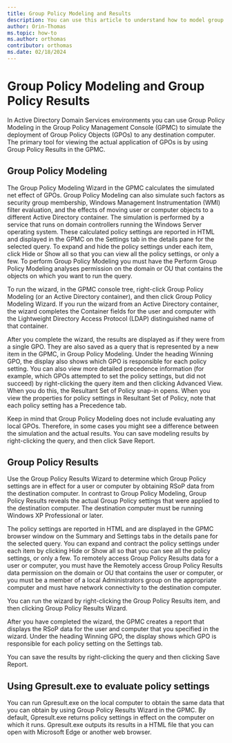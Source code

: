 ```yaml
---
title: Group Policy Modeling and Results
description: You can use this article to understand how to model group policy results and evaluate group policy settings.
author: Orin-Thomas
ms.topic: how-to
ms.author: orthomas
contributor: orthomas
ms.date: 02/18/2024
---
```


# Group Policy Modeling and Group Policy Results

In Active Directory Domain Services environments you can use Group Policy Modeling in the Group Policy Management Console (GPMC) to simulate the deployment of Group Policy Objects (GPOs) to any destination computer. The primary tool for viewing the actual application of GPOs is by using Group Policy Results in the GPMC.

## Group Policy Modeling

 The Group Policy Modeling Wizard in the GPMC calculates the simulated net effect of GPOs. Group Policy Modeling can also simulate such factors as security group membership, Windows Management Instrumentation (WMI) filter evaluation, and the effects of moving user or computer objects to a different Active Directory container. The simulation is performed by a service that runs on domain controllers running the Windows Server operating system. These calculated policy settings are reported in HTML and displayed in the GPMC on the Settings tab in the details pane for the selected query. To expand and hide the policy settings under each item, click Hide or Show all so that you can view all the policy settings, or only a few. To perform Group Policy Modeling you must have the Perform Group Policy Modeling analyses permission on the domain or OU that contains the objects on which you want to run the query.

To run the wizard, in the GPMC console tree, right-click Group Policy Modeling (or an Active Directory container), and then click Group Policy Modeling Wizard. If you run the wizard from an Active Directory container, the wizard completes the Container fields for the user and computer with the Lightweight Directory Access Protocol (LDAP) distinguished name of that container.

After you complete the wizard, the results are displayed as if they were from a single GPO. They are also saved as a query that is represented by a new item in the GPMC, in Group Policy Modeling. Under the heading Winning GPO, the display also shows which GPO is responsible for each policy setting. You can also view more detailed precedence information (for example, which GPOs attempted to set the policy settings, but did not succeed) by right-clicking the query item and then clicking Advanced View. When you do this, the Resultant Set of Policy snap-in opens. When you view the properties for policy settings in Resultant Set of Policy, note that each policy setting has a Precedence tab.

Keep in mind that Group Policy Modeling does not include evaluating any local GPOs. Therefore, in some cases you might see a difference between the simulation and the actual results. You can save modeling results by right-clicking the query, and then click Save Report.

## Group Policy Results

Use the Group Policy Results Wizard to determine which Group Policy settings are in effect for a user or computer by obtaining RSoP data from the destination computer. In contrast to Group Policy Modeling, Group Policy Results reveals the actual Group Policy settings that were applied to the destination computer. The destination computer must be running Windows XP Professional or later.

The policy settings are reported in HTML and are displayed in the GPMC browser window on the Summary and Settings tabs in the details pane for the selected query. You can expand and contract the policy settings under each item by clicking Hide or Show all so that you can see all the policy settings, or only a few. To remotely access Group Policy Results data for a user or computer, you must have the Remotely access Group Policy Results data permission on the domain or OU that contains the user or computer, or you must be a member of a local Administrators group on the appropriate computer and must have network connectivity to the destination computer.

You can run the wizard by right-clicking the Group Policy Results item, and then clicking Group Policy Results Wizard.

After you have completed the wizard, the GPMC creates a report that displays the RSoP data for the user and computer that you specified in the wizard. Under the heading Winning GPO, the display shows which GPO is responsible for each policy setting on the Settings tab.

You can save the results by right-clicking the query and then clicking Save Report.

## Using Gpresult.exe to evaluate policy settings

You can run Gpresult.exe on the local computer to obtain the same data that you can obtain by using Group Policy Results Wizard in the GPMC. By default, Gpresult.exe returns policy settings in effect on the computer on which it runs. Gpresult.exe outputs its results in a HTML file that you can open with Microsoft Edge or another web browser. 